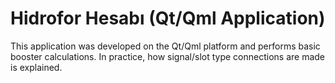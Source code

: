 # Hidrofor Hesabı (Qt/Qml Application)
This application was developed on the Qt/Qml platform and performs basic booster calculations. In practice, how signal/slot type connections are made is explained.
